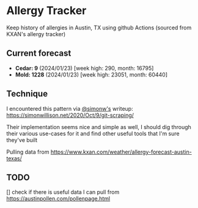 # Allergy Tracker

Keep history of allergies in Austin, TX using github Actions (sourced from KXAN's allergy tracker)

## Current forecast
<!-- INJECT FORECAST -->
- **Cedar: 9** (2024/01/23)  [week high: 290, month: 16795]
- **Mold: 1228** (2024/01/23)  [week high: 23051, month: 60440]
<!-- END INJECT FORECAST -->

## Technique

I encountered this pattern via [@simonw's](https://github.com/simonw) writeup: https://simonwillison.net/2020/Oct/9/git-scraping/

Their implementation seems nice and simple as well, I should dig through their various use-cases for it and find other useful tools that I'm sure they've built

Pulling data from https://www.kxan.com/weather/allergy-forecast-austin-texas/

## TODO

[] check if there is useful data I can pull from https://austinpollen.com/pollenpage.html
